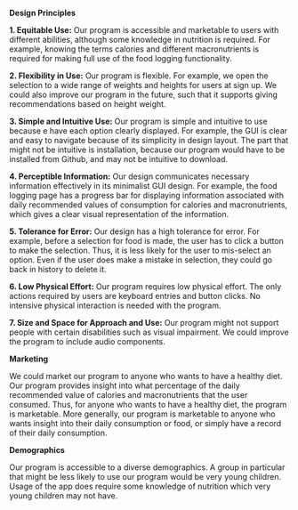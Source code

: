 **Design Principles**

**1. Equitable Use:** Our program is accessible and marketable to users with different abilities, although some
knowledge in nutrition is required. For example, knowing the terms calories and different macronutrients is required
for making full use of the food logging functionality.

**2. Flexibility in Use:** Our program is flexible. For example, we open the selection to a wide range of weights and
heights for users at sign up. We could also improve our program in the future, such that it supports giving
recommendations based on height weight.

**3. Simple and Intuitive Use:** Our program is simple and intuitive to use because e have each option clearly
displayed. For example, the GUI is clear and easy to navigate because of its simplicity in design layout. The part that
might not be intuitive is installation, because our program would have to be installed from Github, and may not be
intuitive to download.

**4. Perceptible Information:** Our design communicates necessary information effectively in its minimalist GUI design.
For example, the food logging page has a progress bar for displaying information associated with daily recommended
values of consumption for calories and macronutrients, which gives a clear visual representation of the information.

**5. Tolerance for Error:** Our design has a high tolerance for error. For example, before a selection for food is made,
the user has to click a button to make the selection. Thus, it is less likely for the user to mis-select an option. 
Even if the user does make a mistake in selection, they could go back in history to delete it.

**6. Low Physical Effort:** Our program requires low physical effort. The only actions required by users are keyboard
entries and button clicks. No intensive physical interaction is needed with the program.

**7. Size and Space for Approach and Use:** Our program might not support people with certain disabilities such as
visual impairment. We could improve the program to include audio components.

**Marketing**

We could market our program to anyone who wants to have a healthy diet. Our program provides insight into what
percentage of the daily recommended value of calories and macronutrients that the user consumed. Thus, for anyone who
wants to have a healthy diet, the program is marketable. More generally, our program is marketable to anyone who wants
insight into their daily consumption or food, or simply have a record of their daily consumption.

**Demographics**

Our program is accessible to a diverse demographics. A group in particular that might be less likely to use our program
would be very young children. Usage of the app does require some knowledge of nutrition which very young children may
not have. 